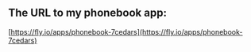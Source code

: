 ## The URL to my phonebook app: 
[https://fly.io/apps/phonebook-7cedars](https://fly.io/apps/phonebook-7cedars)

